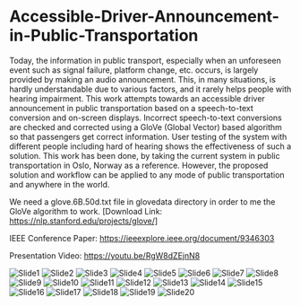 # Accessible-Driver-Announcement-in-Public-Transportation
Today, the information in public transport, especially when an unforeseen event such as signal failure, platform change, etc. occurs, is largely provided by making an audio announcement. This, in many situations, is hardly understandable due to various factors, and it rarely helps people with hearing impairment. This work attempts towards an accessible driver announcement in public transportation based on a speech-to-text conversion and on-screen displays. Incorrect speech-to-text conversions are checked and corrected using a GloVe (Global Vector) based algorithm so that passengers get correct information. User testing of the system with different people including hard of hearing shows the effectiveness of such a solution. This work has been done, by taking the current system in public transportation in Oslo, Norway as a reference. However, the proposed solution and workflow can be applied to any mode of public transportation and anywhere in the world.

We need a glove.6B.50d.txt file in glovedata directory in order to me the GloVe algorithm to work. [Download Link: https://nlp.stanford.edu/projects/glove/]

IEEE Conference Paper: https://ieeexplore.ieee.org/document/9346303

Presentation Video: https://youtu.be/RgW8dZEjnN8

![Slide1](https://user-images.githubusercontent.com/44452792/115752204-2d959180-a39a-11eb-80b6-c41ee99373be.JPG)
![Slide2](https://user-images.githubusercontent.com/44452792/115752284-3c7c4400-a39a-11eb-90e6-607bbb91da06.JPG)
![Slide3](https://user-images.githubusercontent.com/44452792/115752293-3dad7100-a39a-11eb-917d-6dba265a0365.JPG)
![Slide4](https://user-images.githubusercontent.com/44452792/115752296-3e460780-a39a-11eb-8da7-35ee9df3e139.JPG)
![Slide5](https://user-images.githubusercontent.com/44452792/115752298-3f773480-a39a-11eb-8e15-7e2051cc9afd.JPG)
![Slide6](https://user-images.githubusercontent.com/44452792/115752303-40a86180-a39a-11eb-81e0-523e7413069e.JPG)
![Slide7](https://user-images.githubusercontent.com/44452792/115752309-4140f800-a39a-11eb-9886-21dd40674a35.JPG)
![Slide8](https://user-images.githubusercontent.com/44452792/115752315-42722500-a39a-11eb-9984-f38a13a6e345.JPG)
![Slide9](https://user-images.githubusercontent.com/44452792/115752319-43a35200-a39a-11eb-9720-b17e3f5152ee.JPG)
![Slide10](https://user-images.githubusercontent.com/44452792/115752325-443be880-a39a-11eb-80c6-be08c25d1ed3.JPG)
![Slide11](https://user-images.githubusercontent.com/44452792/115752330-456d1580-a39a-11eb-9ed3-7e2fe91eda6b.JPG)
![Slide12](https://user-images.githubusercontent.com/44452792/115752349-48680600-a39a-11eb-8c98-c05834ef7b4c.JPG)
![Slide13](https://user-images.githubusercontent.com/44452792/115752356-49993300-a39a-11eb-9077-b84a8a8441aa.JPG)
![Slide14](https://user-images.githubusercontent.com/44452792/115752358-4a31c980-a39a-11eb-829b-db8053cec773.JPG)
![Slide15](https://user-images.githubusercontent.com/44452792/115752362-4b62f680-a39a-11eb-8c6c-ccaaf9ec76b8.JPG)
![Slide16](https://user-images.githubusercontent.com/44452792/115752369-4d2cba00-a39a-11eb-85d7-1528e0fad37e.JPG)
![Slide17](https://user-images.githubusercontent.com/44452792/115752379-5158d780-a39a-11eb-9116-d6c007d0b8e6.JPG)
![Slide18](https://user-images.githubusercontent.com/44452792/115752417-5ddd3000-a39a-11eb-983f-2b9c977b072b.JPG)
![Slide19](https://user-images.githubusercontent.com/44452792/115752424-5f0e5d00-a39a-11eb-9f96-80b52c8b85a4.JPG)
![Slide20](https://user-images.githubusercontent.com/44452792/115752449-646ba780-a39a-11eb-9a01-2975d6796ba1.JPG)

